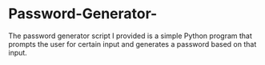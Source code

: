 # Password-Generator-
The password generator script I provided is a simple Python program that prompts the user for certain input and generates a password based on that input. 
